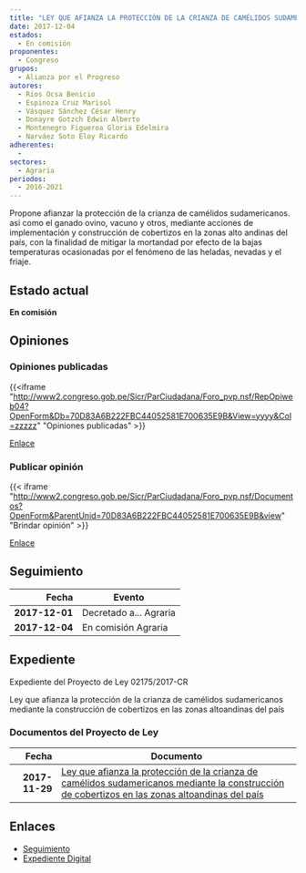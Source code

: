 ```yaml
---
title: "LEY QUE AFIANZA LA PROTECCIÓN DE LA CRIANZA DE CAMÉLIDOS SUDAMERICANOS MEDIANTE LA CONSTRUCCIÓN DE COBERTIZOS EN LAS ZONAS ALTO ANDINAS DEL PAÍS"
date: 2017-12-04
estados: 
  - En comisión
proponentes: 
  - Congreso
grupos: 
  - Alianza por el Progreso
autores: 
  - Ríos Ocsa Benicio
  - Espinoza Cruz Marisol
  - Vásquez Sánchez César Henry
  - Donayre Gotzch Edwin Alberto
  - Montenegro Figueroa Gloria Edelmira
  - Narváez Soto Eloy Ricardo
adherentes: 
  - 
sectores: 
  - Agraria
periodos: 
  - 2016-2021
---
```


Propone afianzar la protección de la crianza de camélidos sudamericanos. asi como el ganado ovino, vacuno y otros, mediante acciones de implementación y construcción de cobertizos en la zonas alto andinas del país, con la finalidad de mitigar la mortandad por efecto de la bajas temperaturas ocasionadas por el fenómeno de las heladas, nevadas y el friaje.


## Estado actual

**En comisión**

## Opiniones

### Opiniones publicadas

{{<iframe "http://www2.congreso.gob.pe/Sicr/ParCiudadana/Foro_pvp.nsf/RepOpiweb04?OpenForm&Db=70D83A6B222FBC44052581E700635E9B&View=yyyy&Col=zzzzz" "Opiniones publicadas" >}}

[Enlace](http://www2.congreso.gob.pe/Sicr/ParCiudadana/Foro_pvp.nsf/RepOpiweb04?OpenForm&Db=70D83A6B222FBC44052581E700635E9B&View=yyyy&Col=zzzzz)
### Publicar opinión

{{< iframe "http://www2.congreso.gob.pe/Sicr/ParCiudadana/Foro_pvp.nsf/Documentos?OpenForm&ParentUnid=70D83A6B222FBC44052581E700635E9B&view" "Brindar opinión" >}}

[Enlace](http://www2.congreso.gob.pe/Sicr/ParCiudadana/Foro_pvp.nsf/Documentos?OpenForm&ParentUnid=70D83A6B222FBC44052581E700635E9B&view)

## Seguimiento

| Fecha | Evento |
|------:|--------|
| **2017-12-01** | Decretado a... Agraria|
| **2017-12-04** | En comisión Agraria|


## Expediente

Expediente del Proyecto de Ley 02175/2017-CR

Ley que afianza la protección de la crianza de camélidos sudamericanos mediante la construcción de cobertizos en las zonas altoandinas del país


### Documentos del Proyecto de Ley

| Fecha | Documento |
|------:|--------|
| **2017-11-29** | [Ley que afianza la protección de la crianza de camélidos sudamericanos mediante la construcción de cobertizos en las zonas altoandinas del país](http://www.leyes.congreso.gob.pe/Documentos/2016_2021/Proyectos_de_Ley_y_de_Resoluciones_Legislativas/PL0217520171129.pdf) |

## Enlaces 

- [Seguimiento](http://www2.congreso.gob.pe/Sicr/TraDocEstProc/CLProLey2016.nsf/f7fff46988ca05b1052578e100829cc7/1cf65cdc0035f02c052581e700607e53?OpenDocument)
- [Expediente Digital](http://www2.congreso.gob.pe/Sicr/TraDocEstProc/CLProLey2016.nsf/f7fff46988ca05b1052578e100829cc7/1cf65cdc0035f02c052581e700607e53?OpenDocument&Click=05257FB7005EB655.eb71d0cf91d8294e05256cdf006b5706/$Body/0.1C6C)
